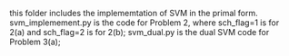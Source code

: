 this folder includes the implememtation of SVM in the primal form.
svm_implemement.py is the code for Problem 2, where sch_flag=1 is for 2(a) and sch_flag=2 is for 2(b);
svm_dual.py is the dual SVM code for Problem 3(a);

